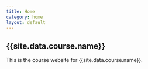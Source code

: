 ```yaml
---
title: Home
category: home
layout: default
---
```


## {{site.data.course.name}}

This is the course website for {{site.data.course.name}}.
